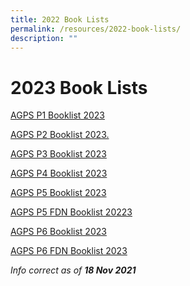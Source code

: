 ```yaml
---
title: 2022 Book Lists
permalink: /resources/2022-book-lists/
description: ""
---
```

2023 Book Lists
===============

[AGPS P1 Booklist 2023](/files/Booklist/2023/AGPS%20P1%20Booklist%2023.pdf)

[AGPS P2 Booklist 2023.](/files/AGPS%20P2%20Booklist%202022.pdf)  

[AGPS P3 Booklist 2023](/files/AGPS%20P3%20Booklist%202022.pdf)  

[AGPS P4 Booklist 2023](/files/AGPS%20P4%20Booklist%202022.pdf)

[AGPS P5 Booklist 2023](/files/AGPS%20P5%20Booklist%202022.pdf) 

[AGPS P5 FDN Booklist 20223](/files/AGPS%20P5%20FDN%20Booklist%202022.pdf)

[AGPS P6 Booklist 2023](/files/AGPS%20P6%20Booklist%202022.pdf)

[AGPS P6 FDN Booklist 2023](/files/AGPS%20P6%20FDN%20Booklist%202022.pdf)
  

  

  

_Info correct as of **18 Nov 2021**_